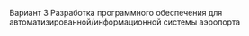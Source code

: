 Вариант 3 Разработка программного обеспечения для 
автоматизированной/информационной системы аэропорта 
